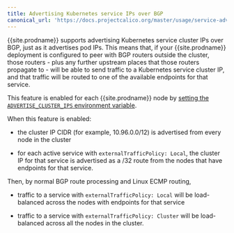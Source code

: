 ```yaml
---
title: Advertising Kubernetes service IPs over BGP
canonical_url: 'https://docs.projectcalico.org/master/usage/service-advertisement'
---
```


{{site.prodname}} supports advertising Kubernetes service cluster IPs
over BGP, just as it advertises pod IPs.  This means that, if your
{{site.prodname}} deployment is configured to peer with BGP routers
outside the cluster, those routers - plus any further upstream places
that those routers propagate to - will be able to send traffic to a
Kubernetes service cluster IP, and that traffic will be routed to one
of the available endpoints for that service.

This feature is enabled for each {{site.prodname}} node by [setting
the `ADVERTISE_CLUSTER_IPS` environment
variable]({{site.baseurl}}/{{page.version}}/getting-started/kubernetes/installation/config-options#configuring-service-advertisement).

When this feature is enabled:

-  the cluster IP CIDR (for example, 10.96.0.0/12) is advertised from
   every node in the cluster

-  for each active service with `externalTrafficPolicy: Local`, the
   cluster IP for that service is advertised as a /32 route from the
   nodes that have endpoints for that service.

Then, by normal BGP route processing and Linux ECMP routing,

-  traffic to a service with `externalTrafficPolicy: Local` will be
   load-balanced across the nodes with endpoints for that service

-  traffic to a service with `externalTrafficPolicy: Cluster` will be
   load-balanced across all the nodes in the cluster.

